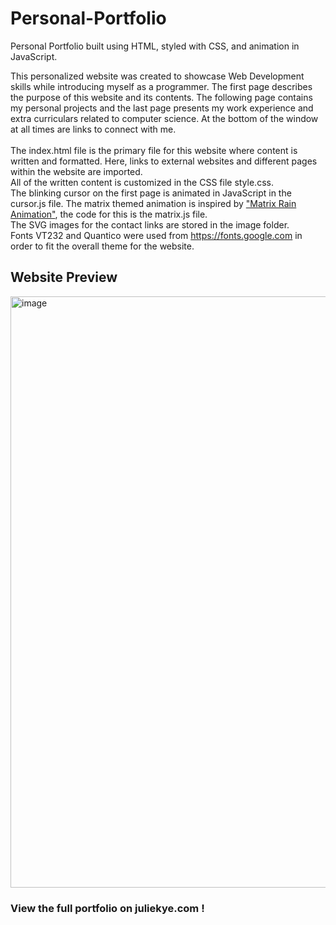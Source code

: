 # Personal-Portfolio
Personal Portfolio built using HTML, styled with CSS, and animation in JavaScript.  

This personalized website was created to showcase Web Development skills while introducing myself as a programmer. 
The first page describes the purpose of this website and its contents. 
The following page contains my personal projects and the last page presents my work experience and extra curriculars related to computer science.
At the bottom of the window at all times are links to connect with me.
<br/>
<br/>
The index.html file is the primary file for this website where content is written and formatted. Here, links to external websites and different pages within the website are imported. <br/>
All of the written content is customized in the CSS file style.css.<br/>
The blinking cursor on the first page is animated in JavaScript in the cursor.js file. The matrix themed animation is inspired by ["Matrix Rain Animation"](https://codepen.io/yaclive/pen/EayLYO), the code for this is the matrix.js file. <br/>
The SVG images for the contact links are stored in the image folder. <br/>
Fonts VT232 and Quantico were used from https://fonts.google.com in order to fit the overall theme for the website. 


## Website Preview
<img width="946" alt="image" src="https://user-images.githubusercontent.com/93881041/182958983-27c05ca3-e448-441d-b9a5-685cb3142ff3.png">

### View the full portfolio on juliekye.com !
